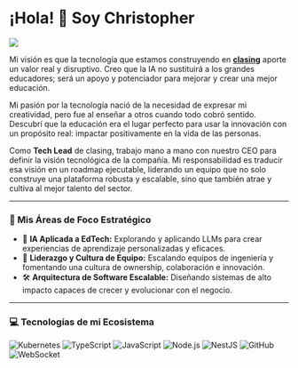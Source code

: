 # ¡Hola! 👋 Soy Christopher

<p align="left">
  <a href="https://www.linkedin.com/in/christopher-zm" target="_blank"><img src="https://img.shields.io/badge/LinkedIn-0077B5?style=for-the-badge&logo=linkedin&logoColor=white" /></a>
</p>

Mi visión es que la tecnología que estamos construyendo en **[clasing](https://clasingelts.com)** aporte un valor real y disruptivo. Creo que la IA no sustituirá a los grandes educadores; será un apoyo y potenciador para mejorar y crear una mejor educación.

Mi pasión por la tecnología nació de la necesidad de expresar mi creatividad, pero fue al enseñar a otros cuando todo cobró sentido. Descubrí que la educación era el lugar perfecto para usar la innovación con un propósito real: impactar positivamente en la vida de las personas.

Como **Tech Lead** de clasing, trabajo mano a mano con nuestro CEO para definir la visión tecnológica de la compañía. Mi responsabilidad es traducir esa visión en un roadmap ejecutable, liderando un equipo que no solo construye una plataforma robusta y escalable, sino que también atrae y cultiva al mejor talento del sector.

---

### 🚀 Mis Áreas de Foco Estratégico

* 🧠 **IA Aplicada a EdTech:** Explorando y aplicando LLMs para crear experiencias de aprendizaje personalizadas y eficaces.
* 👥 **Liderazgo y Cultura de Equipo:** Escalando equipos de ingeniería y fomentando una cultura de ownership, colaboración e innovación.
* 🛠️ **Arquitectura de Software Escalable:** Diseñando sistemas de alto impacto capaces de crecer y evolucionar con el negocio.

---



### 💻 Tecnologías de mi Ecosistema

![Kubernetes](https://img.shields.io/badge/-Kubernetes-black?style=flat-square&logo=kubernetes) 
![TypeScript](https://img.shields.io/badge/-TypeScript-black?style=flat-square&logo=typescript) 
![JavaScript](https://img.shields.io/badge/-JavaScript-black?style=flat-square&logo=javascript) 
![Node.js](https://img.shields.io/badge/-Node.js-black?style=flat-square&logo=node.js)
![NestJS](https://img.shields.io/badge/-NestJS-black?style=flat-square&logo=nestjs)
![GitHub](https://img.shields.io/badge/-GitHub-181717?style=flat-square&logo=github) 
![WebSocket](https://img.shields.io/badge/-WebSocket-black?style=flat-square&logo=websocket)
